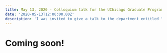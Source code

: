 ```yaml
---
title: May 13, 2020 - Colloquium talk for the UChicago Graduate Program in Medical Physics
date: '2020-05-13T12:00:00.00Z'
description: 'I was invited to give a talk to the department entitled "Multi-modal validation of diffusion MRI tractography".'
---
```


# Coming soon!
